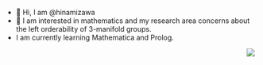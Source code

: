 - 👋 Hi, I am @hinamizawa
- 👀 I am interested in mathematics and my research area concerns about the left orderability of 3-manifold groups. 
- I am currently learning Mathematica and Prolog.


<img align="right" src="https://projecteuler.net/profile/junyu.nue.png">






<!---
hinamizawa/hinamizawa is a ✨ special ✨ repository because its `README.md` (this file) appears on your GitHub profile.
You can click the Preview link to take a look at your changes.
--->
